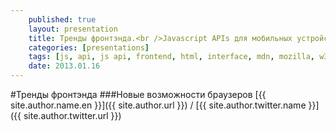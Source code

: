 ```yaml
---
    published: true
    layout: presentation
    title: Тренды фронтэнда.<br />Javascript APIs для мобильных устройств
    categories: [presentations]
    tags: [js, api, js api, frontend, html, interface, mdn, mozilla, w3c]
    date: 2013.01.16
---
```

<section>
#Тренды фронтэнда
###Новые возможности браузеров
[{{ site.author.name.en }}]({{ site.author.url }}) / [{{ site.author.twitter.name }}]({{ site.author.twitter.url }})
</section>
